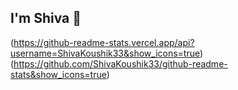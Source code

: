 ## I'm Shiva 👋

(https://github-readme-stats.vercel.app/api?username=ShivaKoushik33&show_icons=true)(https://github.com/ShivaKoushik33/github-readme-stats&show_icons=true)

